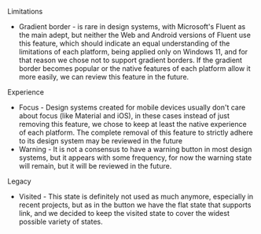 Limitations

- Gradient border - is rare in design systems, with Microsoft's Fluent as the main adept, but neither the Web and Android versions of Fluent use this feature, which should indicate an equal understanding of the limitations of each platform, being applied only on Windows 11, and for that reason we chose not to support gradient borders. If the gradient border becomes popular or the native features of each platform allow it more easily, we can review this feature in the future.

Experience

- Focus - Design systems created for mobile devices usually don't care about focus (like Material and iOS), in these cases instead of just removing this feature, we chose to keep at least the native experience of each platform. The complete removal of this feature to strictly adhere to its design system may be reviewed in the future
- Warning - It is not a consensus to have a warning button in most design systems, but it appears with some frequency, for now the warning state will remain, but it will be reviewed in the future.

Legacy

- Visited - This state is definitely not used as much anymore, especially in recent projects, but as in the button we have the flat state that supports link, and we decided to keep the visited state to cover the widest possible variety of states.